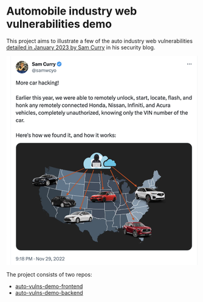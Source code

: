 # Automobile industry web vulnerabilities demo

This project aims to illustrate a few of the auto industry web vulnerabilities [detailed in January 2023 by Sam Curry](https://samcurry.net/web-hackers-vs-the-auto-industry/) in his security blog.

![](img/tweet.png)

The project consists of two repos:

- [auto-vulns-demo-frontend](https://github.com/mdorn/auto-vulns-demo-frontend)
- [auto-vulns-demo-backend](https://github.com/mdorn/auto-vulns-demo-backend)
